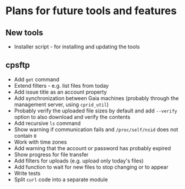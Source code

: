 # Plans for future tools and features

## New tools

- Installer script - for installing and updating the tools

## cpsftp

- Add `get` command
- Extend filters - e.g. list files from today
- Add issue title as an account property
- Add synchronization between Gaia machines (probably through the management server, using `cprid_util`)
- Probably verify the uploaded file sizes by default and add `--verify` option to also download and verify the contents
- Add recursive `ls` command
- Show warning if communication fails and `/proc/self/nsid` does not contain `0`
- Work with time zones
- Add warning that the account or password has probably expired
- Show progress for file transfer
- Add filters for uploads (e.g. upload only today's files)
- Add function to wait for new files to stop changing or to appear
- Write tests
- Split `curl` code into a separate module
